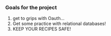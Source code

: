 ### Goals for the project

1. get to grips with Oauth...
2. Get some practice with relational databases!
3. KEEP YOUR RECIPES SAFE!